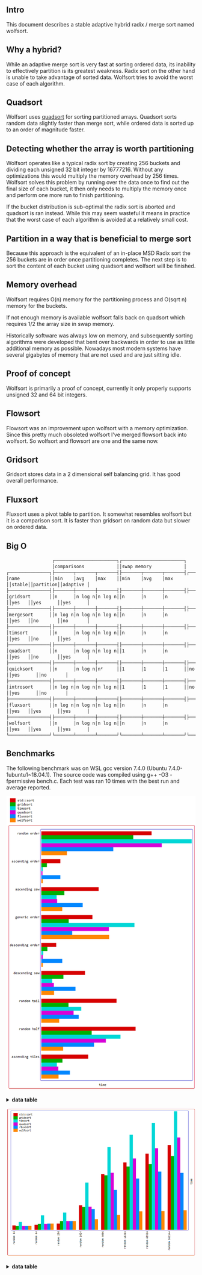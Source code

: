 Intro
-----

This document describes a stable adaptive hybrid radix / merge sort named wolfsort.

Why a hybrid?
-------------
While an adaptive merge sort is very fast at sorting ordered data, its inability to effectively
partition is its greatest weakness. Radix sort on the other hand is unable to take advantage of
sorted data. Wolfsort tries to avoid the worst case of each algorithm.

Quadsort
--------
Wolfsort uses [quadsort](https://github.com/scandum/quadsort "quadsort") for sorting partitioned
arrays. Quadsort sorts random data slightly faster than merge sort, while ordered data is sorted up to
an order of magnitude faster.

Detecting whether the array is worth partitioning
-------------------------------------------------
Wolfsort operates like a typical radix sort by creating 256 buckets and dividing each unsigned
32 bit integer by 16777216. Without any optimizations this would multiply the memory overhead
by 256 times. Wolfsort solves this problem by running over the data once to find out the final
size of each bucket, it then only needs to multiply the memory once and perform one more run
to finish partitioning.

If the bucket distribution is sub-optimal the radix sort is aborted and quadsort is ran instead.
While this may seem wasteful it means in practice that the worst case of each algorithm is
avoided at a relatively small cost.

Partition in a way that is beneficial to merge sort
---------------------------------------------------
Because this approach is the equivalent of an in-place MSD Radix sort the 256 buckets are
in order once partitioning completes. The next step is to sort the content of each bucket
using quadsort and wolfsort will be finished.

Memory overhead
---------------
Wolfsort requires O(n) memory for the partitioning process and O(sqrt n) memory for the buckets.

If not enough memory is available wolfsort falls back on quadsort which requires 1/2 the array
size in swap memory.

Historically software was always low on memory, and subsequently sorting algorithms were developed
that bent over backwards in order to use as little additional memory as possible. Nowadays most
modern systems have several gigabytes of memory that are not used and are just sitting idle. 

Proof of concept
----------------
Wolfsort is primarily a proof of concept, currently it only properly supports unsigned 32 and
64 bit integers.

Flowsort
--------
Flowsort was an improvement upon wolfsort with a memory optimization. Since this pretty much
obsoleted wolfsort I've merged flowsort back into wolfsort. So wolfsort and flowsort are one
and the same now.

Gridsort
--------
Gridsort stores data in a 2 dimensional self balancing grid. It has good overall performance. 

Fluxsort
--------
Fluxsort uses a pivot table to partition. It somewhat resembles wolfsort but it is a comparison sort. It is faster than gridsort on random data but slower on ordered data.

Big O
-----
```cobol
                 ┌───────────────────────┐┌───────────────────────┐
                 │comparisons            ││swap memory            │
┌───────────────┐├───────┬───────┬───────┤├───────┬───────┬───────┤┌──────┐┌─────────┐┌─────────┐
│name           ││min    │avg    │max    ││min    │avg    │max    ││stable││partition││adaptive │
├───────────────┤├───────┼───────┼───────┤├───────┼───────┼───────┤├──────┤├─────────┤├─────────┤
│gridsort       ││n      │n log n│n log n││n      │n      │n      ││yes   ││yes      ││yes      │
├───────────────┤├───────┼───────┼───────┤├───────┼───────┼───────┤├──────┤├─────────┤├─────────┤
│mergesort      ││n log n│n log n│n log n││n      │n      │n      ││yes   ││no       ││no       │
├───────────────┤├───────┼───────┼───────┤├───────┼───────┼───────┤├──────┤├─────────┤├─────────┤
│timsort        ││n      │n log n│n log n││n      │n      │n      ││yes   ││no       ││yes      │
├───────────────┤├───────┼───────┼───────┤├───────┼───────┼───────┤├──────┤├─────────┤├─────────┤
│quadsort       ││n      │n log n│n log n││1      │n      │n      ││yes   ││no       ││yes      │
├───────────────┤├───────┼───────┼───────┤├───────┼───────┼───────┤├──────┤├─────────┤├─────────┤
│quicksort      ││n      │n log n│n²     ││1      │1      │1      ││no    ││yes      ││no       │
├───────────────┤├───────┼───────┼───────┤├───────┼───────┼───────┤├──────┤├─────────┤├─────────┤
│introsort      ││n log n│n log n│n log n││1      │1      │1      ││no    ││yes      ││no       │
├───────────────┤├───────┼───────┼───────┤├───────┼───────┼───────┤├──────┤├─────────┤├─────────┤
│fluxsort       ││n log n│n log n│n log n││n      │n      │n      ││yes   ││yes      ││yes      │
├───────────────┤├───────┼───────┼───────┤├───────┼───────┼───────┤├──────┤├─────────┤├─────────┤
│wolfsort       ││n      │n log n│n log n││n      │n      │n      ││yes   ││yes      ││yes      │
└───────────────┘└───────┴───────┴───────┘└───────┴───────┴───────┘└──────┘└─────────┘└─────────┘
```

Benchmarks
----------
The following benchmark was on WSL gcc version 7.4.0 (Ubuntu 7.4.0-1ubuntu1~18.04.1).
The source code was compiled using g++ -O3 -fpermissive bench.c.
Each test was ran 10 times with the best run and average reported.

![Graph](/graph1.png)

<details><summary><b>data table</b></summary>

|      Name |    Items | Type |     Best |  Average |     Loops | Samples |     Distribution |
| --------- | -------- | ---- | -------- | -------- | --------- | ------- | ---------------- |
| std::sort |  1000000 |   32 | 0.065128 | 0.065403 |         1 |      10 |     random order |
|  gridsort |  1000000 |   32 | 0.054307 | 0.054722 |         1 |      10 |     random order |
|   timsort |  1000000 |   32 | 0.088793 | 0.089017 |         1 |      10 |     random order |
|  quadsort |  1000000 |   32 | 0.071241 | 0.071587 |         1 |      10 |     random order |
|  fluxsort |  1000000 |   32 | 0.042582 | 0.042675 |         1 |      10 |     random order |
|  wolfsort |  1000000 |   32 | 0.015185 | 0.015307 |         1 |      10 |     random order |
|           |          |      |          |          |           |         |                  |
| std::sort |  1000000 |   32 | 0.011304 | 0.011706 |         1 |      10 |  ascending order |
|  gridsort |  1000000 |   32 | 0.003422 | 0.003520 |         1 |      10 |  ascending order |
|   timsort |  1000000 |   32 | 0.000861 | 0.000889 |         1 |      10 |  ascending order |
|  quadsort |  1000000 |   32 | 0.000810 | 0.000884 |         1 |      10 |  ascending order |
|  fluxsort |  1000000 |   32 | 0.011368 | 0.011727 |         1 |      10 |  ascending order |
|  wolfsort |  1000000 |   32 | 0.000953 | 0.000971 |         1 |      10 |  ascending order |
|           |          |      |          |          |           |         |                  |
| std::sort |  1000000 |   32 | 0.033858 | 0.034105 |         1 |      10 |    ascending saw |
|  gridsort |  1000000 |   32 | 0.013613 | 0.013780 |         1 |      10 |    ascending saw |
|   timsort |  1000000 |   32 | 0.009098 | 0.009211 |         1 |      10 |    ascending saw |
|  quadsort |  1000000 |   32 | 0.009355 | 0.009537 |         1 |      10 |    ascending saw |
|  fluxsort |  1000000 |   32 | 0.024408 | 0.024579 |         1 |      10 |    ascending saw |
|  wolfsort |  1000000 |   32 | 0.012417 | 0.012572 |         1 |      10 |    ascending saw |
|           |          |      |          |          |           |         |                  |
| std::sort |  1000000 |   32 | 0.030146 | 0.030481 |         1 |      10 |    generic order |
|  gridsort |  1000000 |   32 | 0.016187 | 0.016413 |         1 |      10 |    generic order |
|   timsort |  1000000 |   32 | 0.055019 | 0.055213 |         1 |      10 |    generic order |
|  quadsort |  1000000 |   32 | 0.039879 | 0.040191 |         1 |      10 |    generic order |
|  fluxsort |  1000000 |   32 | 0.018304 | 0.018389 |         1 |      10 |    generic order |
|  wolfsort |  1000000 |   32 | 0.040024 | 0.040371 |         1 |      10 |    generic order |
|           |          |      |          |          |           |         |                  |
| std::sort |  1000000 |   32 | 0.008793 | 0.009065 |         1 |      10 | descending order |
|  gridsort |  1000000 |   32 | 0.003644 | 0.003706 |         1 |      10 | descending order |
|   timsort |  1000000 |   32 | 0.001097 | 0.001150 |         1 |      10 | descending order |
|  quadsort |  1000000 |   32 | 0.000870 | 0.000951 |         1 |      10 | descending order |
|  fluxsort |  1000000 |   32 | 0.012440 | 0.012604 |         1 |      10 | descending order |
|  wolfsort |  1000000 |   32 | 0.000922 | 0.000936 |         1 |      10 | descending order |
|           |          |      |          |          |           |         |                  |
| std::sort |  1000000 |   32 | 0.025845 | 0.026169 |         1 |      10 |   descending saw |
|  gridsort |  1000000 |   32 | 0.013141 | 0.013328 |         1 |      10 |   descending saw |
|   timsort |  1000000 |   32 | 0.006566 | 0.006690 |         1 |      10 |   descending saw |
|  quadsort |  1000000 |   32 | 0.007464 | 0.007630 |         1 |      10 |   descending saw |
|  fluxsort |  1000000 |   32 | 0.020248 | 0.021360 |         1 |      10 |   descending saw |
|  wolfsort |  1000000 |   32 | 0.007597 | 0.007845 |         1 |      10 |   descending saw |
|           |          |      |          |          |           |         |                  |
| std::sort |  1000000 |   32 | 0.044429 | 0.044600 |         1 |      10 |      random tail |
|  gridsort |  1000000 |   32 | 0.016099 | 0.016216 |         1 |      10 |      random tail |
|   timsort |  1000000 |   32 | 0.023622 | 0.023743 |         1 |      10 |      random tail |
|  quadsort |  1000000 |   32 | 0.019161 | 0.019447 |         1 |      10 |      random tail |
|  fluxsort |  1000000 |   32 | 0.022112 | 0.022253 |         1 |      10 |      random tail |
|  wolfsort |  1000000 |   32 | 0.010646 | 0.010932 |         1 |      10 |      random tail |
|           |          |      |          |          |           |         |                  |
| std::sort |  1000000 |   32 | 0.055712 | 0.056032 |         1 |      10 |      random half |
|  gridsort |  1000000 |   32 | 0.029853 | 0.030080 |         1 |      10 |      random half |
|   timsort |  1000000 |   32 | 0.046855 | 0.047019 |         1 |      10 |      random half |
|  quadsort |  1000000 |   32 | 0.038099 | 0.038253 |         1 |      10 |      random half |
|  fluxsort |  1000000 |   32 | 0.031118 | 0.031274 |         1 |      10 |      random half |
|  wolfsort |  1000000 |   32 | 0.012945 | 0.013110 |         1 |      10 |      random half |
|           |          |      |          |          |           |         |                  |
| std::sort |  1000000 |   32 | 0.027717 | 0.028003 |         1 |      10 |  ascending tiles |
|  gridsort |  1000000 |   32 | 0.012474 | 0.012644 |         1 |      10 |  ascending tiles |
|   timsort |  1000000 |   32 | 0.009282 | 0.009517 |         1 |      10 |  ascending tiles |
|  quadsort |  1000000 |   32 | 0.010096 | 0.010313 |         1 |      10 |  ascending tiles |
|  fluxsort |  1000000 |   32 | 0.016978 | 0.017260 |         1 |      10 |  ascending tiles |
|  wolfsort |  1000000 |   32 | 0.010203 | 0.010622 |         1 |      10 |  ascending tiles |

</details>

![Graph](/graph2.png)
<details><summary><b>data table</b></summary>

|      Name |    Items | Type |     Best |  Average |     Loops | Samples |     Distribution |
| --------- | -------- | ---- | -------- | -------- | --------- | ------- | ---------------- |
| std::sort |       16 |   32 | 0.000824 | 0.001007 |     16384 |     100 |        random 16 |
|  gridsort |       16 |   32 | 0.000680 | 0.000684 |     16384 |     100 |        random 16 |
|   timsort |       16 |   32 | 0.001456 | 0.001688 |     16384 |     100 |        random 16 |
|  quadsort |       16 |   32 | 0.000676 | 0.000679 |     16384 |     100 |        random 16 |
|  fluxsort |       16 |   32 | 0.000682 | 0.000689 |     16384 |     100 |        random 16 |
|  wolfsort |       16 |   32 | 0.000704 | 0.000712 |     16384 |     100 |        random 16 |
|           |          |      |          |          |           |         |                  |
| std::sort |       64 |   32 | 0.000928 | 0.001197 |      4096 |     100 |        random 64 |
|  gridsort |       64 |   32 | 0.001121 | 0.001159 |      4096 |     100 |        random 64 |
|   timsort |       64 |   32 | 0.002642 | 0.003565 |      4096 |     100 |        random 64 |
|  quadsort |       64 |   32 | 0.001118 | 0.001161 |      4096 |     100 |        random 64 |
|  fluxsort |       64 |   32 | 0.001132 | 0.001195 |      4096 |     100 |        random 64 |
|  wolfsort |       64 |   32 | 0.001139 | 0.001189 |      4096 |     100 |        random 64 |
|           |          |      |          |          |           |         |                  |
| std::sort |      256 |   32 | 0.001143 | 0.002045 |      1024 |     100 |       random 256 |
|  gridsort |      256 |   32 | 0.001591 | 0.002312 |      1024 |     100 |       random 256 |
|   timsort |      256 |   32 | 0.003134 | 0.005045 |      1024 |     100 |       random 256 |
|  quadsort |      256 |   32 | 0.001591 | 0.002034 |      1024 |     100 |       random 256 |
|  fluxsort |      256 |   32 | 0.001591 | 0.001982 |      1024 |     100 |       random 256 |
|  wolfsort |      256 |   32 | 0.001591 | 0.002011 |      1024 |     100 |       random 256 |
|           |          |      |          |          |           |         |                  |
| std::sort |     1024 |   32 | 0.004473 | 0.006068 |       256 |     100 |      random 1024 |
|  gridsort |     1024 |   32 | 0.004144 | 0.004570 |       256 |     100 |      random 1024 |
|   timsort |     1024 |   32 | 0.008582 | 0.010212 |       256 |     100 |      random 1024 |
|  quadsort |     1024 |   32 | 0.004197 | 0.005383 |       256 |     100 |      random 1024 |
|  fluxsort |     1024 |   32 | 0.003747 | 0.004403 |       256 |     100 |      random 1024 |
|  wolfsort |     1024 |   32 | 0.001953 | 0.002821 |       256 |     100 |      random 1024 |
|           |          |      |          |          |           |         |                  |
| std::sort |     4096 |   32 | 0.010119 | 0.010335 |        64 |     100 |      random 4096 |
|  gridsort |     4096 |   32 | 0.009886 | 0.009999 |        64 |     100 |      random 4096 |
|   timsort |     4096 |   32 | 0.015007 | 0.015085 |        64 |     100 |      random 4096 |
|  quadsort |     4096 |   32 | 0.010356 | 0.010483 |        64 |     100 |      random 4096 |
|  fluxsort |     4096 |   32 | 0.007246 | 0.007482 |        64 |     100 |      random 4096 |
|  wolfsort |     4096 |   32 | 0.002736 | 0.003196 |        64 |     100 |      random 4096 |
|           |          |      |          |          |           |         |                  |
| std::sort |    16384 |   32 | 0.012230 | 0.012276 |        16 |     100 |     random 16384 |
|  gridsort |    16384 |   32 | 0.011482 | 0.011530 |        16 |     100 |     random 16384 |
|   timsort |    16384 |   32 | 0.017246 | 0.017317 |        16 |     100 |     random 16384 |
|  quadsort |    16384 |   32 | 0.012929 | 0.012992 |        16 |     100 |     random 16384 |
|  fluxsort |    16384 |   32 | 0.009284 | 0.009310 |        16 |     100 |     random 16384 |
|  wolfsort |    16384 |   32 | 0.003380 | 0.003436 |        16 |     100 |     random 16384 |
|           |          |      |          |          |           |         |                  |
| std::sort |    65536 |   32 | 0.013791 | 0.013841 |         4 |     100 |     random 65536 |
|  gridsort |    65536 |   32 | 0.011913 | 0.011968 |         4 |     100 |     random 65536 |
|   timsort |    65536 |   32 | 0.019334 | 0.019397 |         4 |     100 |     random 65536 |
|  quadsort |    65536 |   32 | 0.014814 | 0.014877 |         4 |     100 |     random 65536 |
|  fluxsort |    65536 |   32 | 0.010566 | 0.010605 |         4 |     100 |     random 65536 |
|  wolfsort |    65536 |   32 | 0.003412 | 0.003478 |         4 |     100 |     random 65536 |
|           |          |      |          |          |           |         |                  |
| std::sort |   262144 |   32 | 0.015406 | 0.015474 |         1 |     100 |    random 262144 |
|  gridsort |   262144 |   32 | 0.013370 | 0.013419 |         1 |     100 |    random 262144 |
|   timsort |   262144 |   32 | 0.021478 | 0.021555 |         1 |     100 |    random 262144 |
|  quadsort |   262144 |   32 | 0.016760 | 0.016829 |         1 |     100 |    random 262144 |
|  fluxsort |   262144 |   32 | 0.010333 | 0.010377 |         1 |     100 |    random 262144 |
|  wolfsort |   262144 |   32 | 0.003557 | 0.003596 |         1 |     100 |    random 262144 |

</details>
